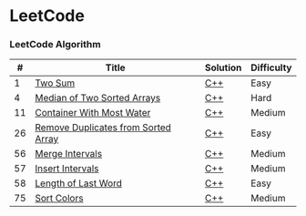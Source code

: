 
LeetCode
========

### LeetCode Algorithm

| # | Title | Solution | Difficulty |
|---| ----- | -------- | ---------- |
| 1 | [Two Sum](https://leetcode-cn.com/problems/two-sum/) | [C++](https://github.com/zlf991008/Leetcode/blob/main/src/1.%20Two%20Sum.cpp) | Easy |
| 4 | [Median of Two Sorted Arrays](https://leetcode-cn.com/problems/median-of-two-sorted-arrays/) | [C++](https://github.com/zlf991008/leetcode/blob/main/src/4.%20Median%20of%20Two%20Sorted%20Arrays.cpp#L18) | Hard |
| 11 | [Container With Most Water](https://leetcode-cn.com/problems/container-with-most-water/) | [C++](https://github.com/zlf991008/leetcode/blob/main/src/11.%20Container%20With%20Most%20Water.cpp) | Medium |
| 26 | [Remove Duplicates from Sorted Array](https://leetcode-cn.com/problems/remove-duplicates-from-sorted-array/) | [C++](https://github.com/zlf991008/Leetcode/blob/main/src/26.%20Remove%20Duplicates%20from%20Sorted%20Array.cpp) | Easy |
| 56 | [Merge Intervals](https://leetcode-cn.com/problems/merge-intervals/) | [C++](https://github.com/zlf991008/leetcode/blob/main/src/56.%20Merge%20Intervals.cpp) | Medium |
| 57 | [Insert Intervals](https://leetcode-cn.com/problems/insert-interval/) | [C++](https://github.com/zlf991008/leetcode/blob/main/src/57.%20Insert%20Interval.cpp) | Medium |
| 58 | [Length of Last Word](https://leetcode-cn.com/problems/length-of-last-word/) | [C++](https://github.com/zlf991008/leetcode/blob/main/src/58.%20Length%20of%20Last%20Word.cpp) | Easy |
| 75 | [Sort Colors](https://leetcode-cn.com/problems/sort-colors/) | [C++](https://github.com/zlf991008/leetcode/blob/main/src/75.%20Sort%20Colors.cpp) | Medium |

